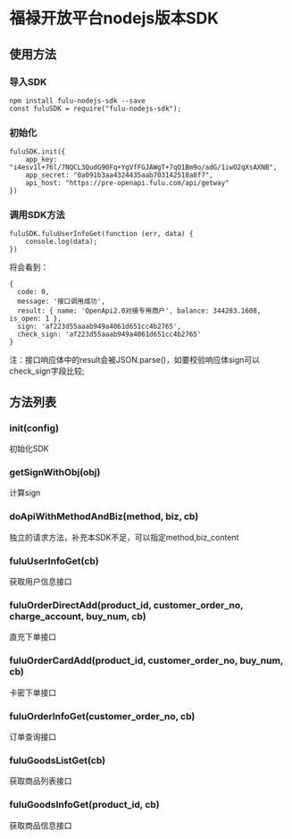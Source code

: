 # 福禄开放平台nodejs版本SDK

## 使用方法

### 导入SDK
```
npm install fulu-nodejs-sdk --save
const fuluSDK = require("fulu-nodejs-sdk");
```

### 初始化
```
fuluSDK.init({
    app_key: "i4esv1l+76l/7NQCL3QudG90Fq+YgVfFGJAWgT+7qO1Bm9o/adG/1iwO2qXsAXNB",
    app_secret: "0a091b3aa4324435aab703142518a8f7",
    api_host: "https://pre-openapi.fulu.com/api/getway"
})
```

### 调用SDK方法
```
fuluSDK.fuluUserInfoGet(function (err, data) {
    console.log(data);
})
```
将会看到：
```
{
  code: 0,
  message: '接口调用成功',
  result: { name: 'OpenApi2.0对接专用商户', balance: 344283.1608, is_open: 1 },
  sign: 'af223d55aaab949a4061d651cc4b2765',
  check_sign: 'af223d55aaab949a4061d651cc4b2765'
}
```
注：接口响应体中的result会被JSON.parse()，如要校验响应体sign可以check_sign字段比较;


## 方法列表

### init(config)
初始化SDK

### getSignWithObj(obj)
计算sign

### doApiWithMethodAndBiz(method, biz, cb)
独立的请求方法，补充本SDK不足，可以指定method,biz_content

### fuluUserInfoGet(cb)
获取用户信息接口

### fuluOrderDirectAdd(product_id, customer_order_no, charge_account, buy_num, cb)
直充下单接口

### fuluOrderCardAdd(product_id, customer_order_no, buy_num, cb)
卡密下单接口

### fuluOrderInfoGet(customer_order_no, cb)
订单查询接口

### fuluGoodsListGet(cb)
获取商品列表接口

### fuluGoodsInfoGet(product_id, cb)
获取商品信息接口
